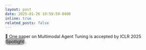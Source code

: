 ```yaml
---
layout: post
date: 2025-01-26 19:59:59-0400
inline: true
related_posts: false
---
```


🌟 One paper on Multimodal Agent Tuning is accepted by ICLR 2025 
<span style="background-color: #b0afaf; border-radius: 10px; padding: 3px;">
Spotlight</span>.

